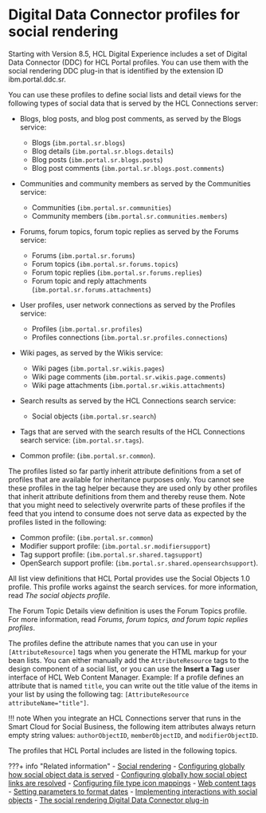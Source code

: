 # Digital Data Connector profiles for social rendering

Starting with Version 8.5, HCL Digital Experience includes a set of Digital Data Connector \(DDC\) for HCL Portal profiles. You can use them with the social rendering DDC plug-in that is identified by the extension ID ibm.portal.ddc.sr.

You can use these profiles to define social lists and detail views for the following types of social data that is served by the HCL Connections server:

-   Blogs, blog posts, and blog post comments, as served by the Blogs service:
    -   Blogs \(`ibm.portal.sr.blogs`\)
    -   Blog details \(`ibm.portal.sr.blogs.details`\)
    -   Blog posts \(`ibm.portal.sr.blogs.posts`\)
    -   Blog post comments \(`ibm.portal.sr.blogs.post.comments`\)
-   Communities and community members as served by the Communities service:
    -   Communities \(`ibm.portal.sr.communities`\)
    -   Community members \(`ibm.portal.sr.communities.members`\)
-   Forums, forum topics, forum topic replies as served by the Forums service:
    -   Forums \(`ibm.portal.sr.forums`\)
    -   Forum topics \(`ibm.portal.sr.forums.topics`\)
    -   Forum topic replies \(`ibm.portal.sr.forums.replies`\)
    -   Forum topic and reply attachments \(`ibm.portal.sr.forums.attachments`\)
-   User profiles, user network connections as served by the Profiles service:
    -   Profiles \(`ibm.portal.sr.profiles`\)
    -   Profiles connections \(`ibm.portal.sr.profiles.connections`\)
-   Wiki pages, as served by the Wikis service:
    -   Wiki pages \(`ibm.portal.sr.wikis.pages`\)
    -   Wiki page comments \(`ibm.portal.sr.wikis.page.comments`\)
    -   Wiki page attachments \(`ibm.portal.sr.wikis.attachments`\)
-   Search results as served by the HCL Connections search service:
    -   Social objects \(`ibm.portal.sr.search`\)
-   Tags that are served with the search results of the HCL Connections search service: \(`ibm.portal.sr.tags`\).

-   Common profile: \(`ibm.portal.sr.common`\).

The profiles listed so far partly inherit attribute definitions from a set of profiles that are available for inheritance purposes only. You cannot see these profiles in the tag helper because they are used only by other profiles that inherit attribute definitions from them and thereby reuse them. Note that you might need to selectively overwrite parts of these profiles if the feed that you intend to consume does not serve data as expected by the profiles listed in the following:

-   Common profile: \(`ibm.portal.sr.common`\)
-   Modifier support profile: \(`ibm.portal.sr.modifiersupport`\)
-   Tag support profile: \(`ibm.portal.sr.shared.tagsupport`\)
-   OpenSearch support profile: \(`ibm.portal.sr.shared.opensearchsupport`\).

All list view definitions that HCL Portal provides use the Social Objects 1.0 profile. This profile works against the search services. for more information, read *The social objects profile*.

The Forum Topic Details view definition is uses the Forum Topics profile. For more information, read *Forums, forum topics, and forum topic replies profiles*.

The profiles define the attribute names that you can use in your `[AttributeResource]` tags when you generate the HTML markup for your bean lists. You can either manually add the `AttributeResource` tags to the design component of a social list, or you can use the **Insert a Tag** user interface of HCL Web Content Manager. Example: If a profile defines an attribute that is named `title`, you can write out the title value of the items in your list by using the following tag: `[AttributeResource attributeName="title"]`.

!!! note
    When you integrate an HCL Connections server that runs in the Smart Cloud for Social Business, the following item attributes always return empty string values: `authorObjectID`, `memberObjectID`, and `modifierObjectID`.

The profiles that HCL Portal includes are listed in the following topics.

<!--
-   **[Blog-related profiles](../social/soc_rendr_prfls_blogs.md)**  
These profiles provide access to HCL Connections blog-related feed data for blogs, blogs details, blog posts, and blog post comments.
-   **[Communities and community members profiles](../social/soc_rendr_prfls_communities.md)**  
These profiles provide access to HCL Connections community and community members feed data.
-   **[Forum-related profiles](../social/soc_rendr_prfls_forums.md)**  
These profiles provide access to HCL Connections forum-related feed data for forums, forum topics, and forum topic replies profiles.
-   **[Profiles and profiles connections profiles](../social/soc_rendr_prfls_profiles.md)**  
These profiles provide access to HCL Connections profile related feed data.
-   **[Social objects profile](../social/soc_rendr_prfls_social_objects.md)**  
The social objects profile provides access to HCL Connections social objects feed data.
-   **[Tags profile](../social/soc_rendr_prfls_tags.md)**  
The tags profile provides access to the HCL Connections tags facet that is served by the connections search service.
-   **[Wiki-related profiles](../social/soc_rendr_prfls_wikis.md)**  
These profiles provide access to wiki-related feed data for wiki pages, wiki page comments, and wiki page attachments.
-   **[Common profile](../social/soc_rendr_prfls_common.md)**  
The common profile provides general aspects that are available in various feeds that are served by HCL Connections. You can use the common profile when you create your own custom profiles.
-   **[Modifier support profile](../social/soc_rendr_prfls_modifier_support.md)**  
The modifier support profile provides general modifier aspects. These modifier aspects are available in various feeds that are served by HCL Connections. You can reuse them when you create your own profiles.
-   **[Tag support profile](../social/soc_rendr_prfls_tag_support.md)**  
The tag support profile provides access to a list of tags that is associated with the social objects served by HCL Connections feed data.
-   **[OpenSearch support profile](../social/soc_rendr_prfls_opensearch_support.md)**  
The OpenSearch support profile provides access to information that is defined in the OpenSearch specification. The OpenSearch specification is commonly used in the Atom feed format.
--->

???+ info "Related information"
    - [Social rendering](../../../../../social_rendering/index.md)
    - [Configuring globally how social object data is served](../../../../cfg_global_settings_social_rendering/soc_rendr_cfg_data_serve.md)
    - [Configuring globally how social object links are resolved](../../../../cfg_global_settings_social_rendering/soc_rendr_cfg_reslv_links.md)
    - [Configuring file type icon mappings](../../../../cfg_global_settings_social_rendering/cfg_filetype_icon_mappings/index.md)
    - [Web content tags](../../../../../../manage_content/wcm_authoring/authoring_portlet/content_management_artifacts/tags/creating_web_content_tags/index.md)
    - [Setting parameters to format dates](https://help.hcltechsw.com/digital-experience/8.5/panel_help/wcm_reference-dates.html)
    - [Implementing interactions with social objects](../../../implementing_interactions_social_object/index.md)
    - [The social rendering Digital Data Connector plug-in](../../../../extending_social_lists_using_ddc/soc_rendr_bean_lst_prvdr.md)

